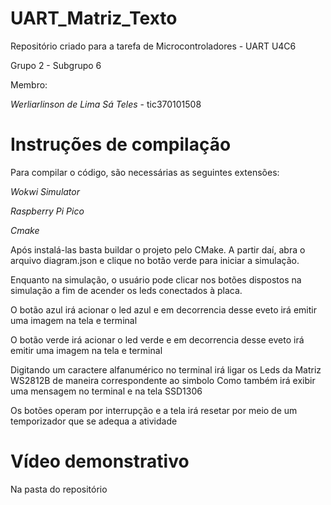 # UART_Matriz_Texto
Repositório criado para a tarefa de Microcontroladores - UART U4C6

Grupo 2 - Subgrupo 6

Membro:

*Werliarlinson de Lima Sá Teles* - tic370101508

# Instruções de compilação

Para compilar o código, são necessárias as seguintes extensões:

*Wokwi Simulator*

*Raspberry Pi Pico*

*Cmake*

Após instalá-las basta buildar o projeto pelo CMake. A partir daí, abra o arquivo 
diagram.json e clique no botão verde para iniciar a simulação.

Enquanto na simulação, o usuário pode clicar nos botões dispostos na simulação
a fim de acender os leds conectados à placa.

O botão azul irá acionar o led azul e em decorrencia desse eveto irá emitir uma imagem na tela e terminal

O botão verde irá acionar o led verde e em decorrencia desse eveto irá emitir uma imagem na tela e terminal

Digitando um caractere alfanumérico no terminal irá ligar os Leds da Matriz WS2812B de maneira correspondente ao simbolo
Como também irá exibir uma mensagem no terminal e na tela SSD1306

Os botões operam por interrupção e a tela irá resetar por meio de um temporizador que se adequa a atividade

# Vídeo demonstrativo

Na pasta do repositório
